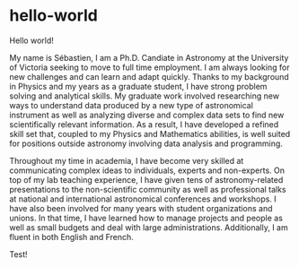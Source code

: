 # hello-world
Hello world!

My name is Sébastien, I am a Ph.D. Candiate in Astronomy at the University of Victoria seeking to move to full time employment. I am always looking for new challenges and can learn and adapt quickly. Thanks to my background in Physics and my years as a graduate student, I have strong problem solving and analytical skills. My graduate work involved researching new ways to understand data produced by a new type of astronomical instrument as well as analyzing diverse and complex data sets to find new scientifically relevant information. As a result, I have developed a refined skill set that, coupled to my Physics and Mathematics abilities, is well suited for positions outside astronomy involving data analysis and programming.

Throughout my time in academia, I have become very skilled at communicating complex ideas to individuals, experts and non-experts. On top of my lab teaching experience, I have given tens of astronomy-related presentations to the non-scientific community as well as professional talks at national and international astronomical conferences and workshops. I have also been involved for many years with student organizations and unions. In that time, I have learned how to manage projects and people as well as small budgets and deal with large administrations. Additionally, I am fluent in both English and French.

Test!